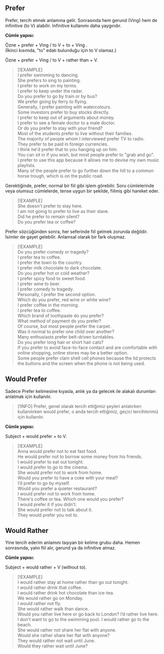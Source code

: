 ## Prefer  
Prefer, tercih etmek anlamına gelir. Sonrasında hem gerund (Ving) hem de infinitive (to V) alabilir. Infinitive kullanımı daha yaygındır.  

**Cümle yapısı:**  

Özne + prefer + Ving / to V + to + Ving .  
(İkinci kısımda, "to" edatı bulunduğu için to V olamaz.)  

Özne + prefer + Ving / to V + rather than + V.  

> [!EXAMPLE]  
> I prefer swimming to dancing.  
> She prefers to sing to painting.  
> I prefer to work on my terms.  
> I prefer to keep under the radar.  
> Do you prefer to go by train or by bus?  
> We prefer going by ferry to flying.  
> Generally, I prefer painting with watercolours.  
> Some investors prefer to buy stocks directly.  
> I prefer to keep out of arguments about money.  
> I prefer to see a female doctor to a male doctor.  
> Or do you prefer to stay with your friend?  
> Most of the students prefer to live without their families.  
> The majority of people whom I interviewed prefer TV to radio.  
> They prefer to be paid in foreign currencies.  
> I think he'd prefer that to you hanging up on him.  
> You can sit in if you wish, but most people prefer to "grab and go".  
> I prefer to use this app because it allows me to devise my own music playlists.  
> Many of the people prefer to go further down the hill to a common horse trough, which is on the public road.  

Gerektiğinde, prefer, normal bir fiil gibi işlem görebilir. Soru cümlelerinde veya olumsuz cümlelerde, tense uygun bir şekilde, fiilmiş gibi hareket eder.  

> [!EXAMPLE]  
> She doesn't prefer to stay here.  
> I am not going to prefer to live as their slave.  
> Did he prefer to remain silent?  
> Do you prefer tea or coffee?  

Prefer sözcüğünden sonra, her seferinde fiil gelmek zorunda değildir. İsimler de gayet gelebilir. Anlamsal olarak bir fark oluşmaz.  

> [!EXAMPLE]  
> Do you prefer comedy or tragedy?  
> I prefer tea to coffee.  
> I prefer the town to the country.  
> I prefer milk chocolate to dark chocolate.  
> Do you prefer hot or cold weather?  
> I prefer spicy food to sweet food.  
> I prefer wine to beer.  
> I prefer comedy to tragedy.  
> Personally, I prefer the second option.  
> Which do you prefer, red wine or white wine?  
> I prefer coffee in the morning.  
> I prefer tea to coffee.  
> Which brand of toothpaste do you prefer?  
> What method of payment do you prefer?  
> Of course, but most people prefer the carpet.  
> Was it normal to prefer one child over another?  
> Many enthusiasts prefer belt-driven turntables.  
> Do you prefer long hair or short hair cats?  
> If you prefer to avoid face-to-face contact and are comfortable with online shopping, online stores may be a better option.  
> Some people prefer clam shell cell phones because the lid protects the buttons and the screen when the phone is not being used.  

## Would Prefer  
Sadece Prefer kelimesine kıyasla, anlık ya da gelecek ile alakalı durumları anlatmak için kullanılır.  

> [!INFO] Prefer, genel olarak tercih ettiğimiz şeyleri anlatırken kullanılırken would prefer, o anda tercih ettiğimiz, geçici tercihlerimiz için kullanılır.  

**Cümle yapısı:**  

Subject + would prefer + to V.  

> [!EXAMPLE]  
> Anna would prefer not to eat fast food.  
> He would prefer not to borrow some money from his friends.  
> I would prefer to eat out tonight.  
> I would prefer to go to the cinema.  
> She would prefer not to work from home.  
> Would you prefer to have a coke with your meal?  
> I’d prefer to go by myself.  
> Would you prefer a quieter restaurant?  
> I would prefer not to work from home.  
> There's coffee or tea. Which one would you prefer?  
> I would prefer it if you didn't.  
> She would prefer not to talk about it.  
> They would prefer you not to.  

## Would Rather  
Yine tercih ederim anlamını taşıyan bir kelime grubu daha. Hemen sonrasında, yalın fiil alır, gerund ya da infinitive almaz.  

**Cümle yapısı:**  

Subject + would rather + V (without to).  

> [!EXAMPLE]  
> I would rather stay at home rather than go out tonight.  
> I would rather drink that coffee.  
> I would rather drink hot chocolate than ice-tea.  
> We would rather go on Monday.  
> I would rather not fly.  
> She would rather walk than dance.  
> Would you rather live here or go back to London? I’d rather live here.  
> I don't want to go to the swimming pool. I would rather go to the beach.  
> She would rather not share her flat with anyone.  
> Would she rather share her flat with anyone?  
> They would rather not wait until June.  
> Would they rather wait until June?  
